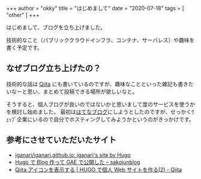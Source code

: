 +++
author = "okky"
title = "はじめまして"
date = "2020-07-18"
tags = [
  "other"
]
+++

はじめまして、ブログを立ち上げました。

技術的なこと（パブリッククラウドインフラ、コンテナ、サーバレス）や趣味を書く予定です。

## なぜブログ立ち上げたの？

技術的な話は [Qiita](https://qiita.com/okky_eng) にも書いているのですが、趣味なことといった雑記も書きたいなーと思い、まとめて投稿できる場所が欲しいなと。

そうすると、個人ブログが良いのではないかと思いまして度のサービスを使うかを検討し始めました。
最初は[はてなブログ](https://hatenablog.com/)にしようとしたのですが、せっかくｳｪｯﾌﾞ企業にいるので自分でホスティングしてみようかというのがきっかけです。

## 参考にさせていただいたサイト

- [iganari/iganari.github.io: iganari's site by Hugo](https://github.com/iganari/iganari.github.io)
- [Hugo で Blog 作って GAE で公開した – sakojunblog](https://sakojun.work/posts/20200211_hugo%E3%81%A7blog%E4%BD%9C%E3%81%A3%E3%81%A6gae%E3%81%A7%E5%85%AC%E9%96%8B%E3%81%97%E3%81%9F/)
- [Qiita アイコンを表示する | HUGO で個人 Web サイトを作る(2) - Qiita](https://qiita.com/amuyikam/items/1944f821e7a099da49bf)

